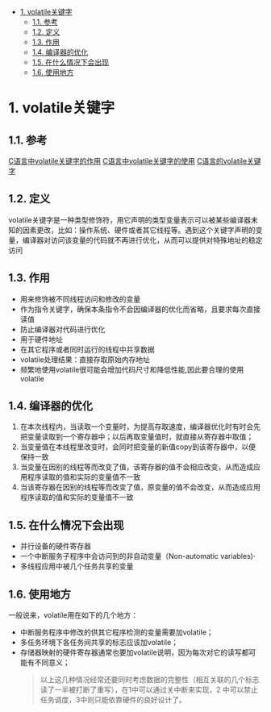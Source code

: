 <!--
 * @Author: your name
 * @Date: 2019-08-22 11:50:29
 * @LastEditTime: 2020-06-03 19:06:46
 * @LastEditors: Please set LastEditors
 * @Description: volatile 关键字
--> 

<!-- TOC -->

- [1. volatile关键字](#1-volatile关键字)
  - [1.1. 参考](#11-参考)
  - [1.2. 定义](#12-定义)
  - [1.3. 作用](#13-作用)
  - [1.4. 编译器的优化](#14-编译器的优化)
  - [1.5. 在什么情况下会出现](#15-在什么情况下会出现)
  - [1.6. 使用地方](#16-使用地方)

<!-- /TOC -->

# 1. volatile关键字
## 1.1. 参考
[C语言中volatile关键字的作用](https://blog.csdn.net/tigerjibo/article/details/7427366)
[C语言中volatile关键字的使用](https://blog.csdn.net/vay0721/article/details/79035854)
[C语言的volatile关键字](https://www.cnblogs.com/OpenCoder/p/7723825.html)


## 1.2. 定义
volatile关键字是一种类型修饰符，用它声明的类型变量表示可以被某些编译器未知的因素更改，比如：操作系统、硬件或者其它线程等。遇到这个关键字声明的变量，编译器对访问该变量的代码就不再进行优化，从而可以提供对特殊地址的稳定访问


## 1.3. 作用
- 用来修饰被不同线程访问和修改的变量
- 作为指令关键字，确保本条指令不会因编译器的优化而省略，且要求每次直接读值
- 防止编译器对代码进行优化
- 用于硬件地址
- 在其它程序或者同时运行的线程中共享数据
- volatile处理结果：直接存取原始内存地址
- 频繁地使用volatile很可能会增加代码尺寸和降低性能,因此要合理的使用volatile


## 1.4. 编译器的优化
1. 在本次线程内，当读取一个变量时，为提高存取速度，编译器优化时有时会先把变量读取到一个寄存器中；以后再取变量值时，就直接从寄存器中取值；
2. 当变量值在本线程里改变时，会同时把变量的新值copy到该寄存器中，以便保持一致
3. 当变量在因别的线程等而改变了值，该寄存器的值不会相应改变，从而造成应用程序读取的值和实际的变量值不一致
4. 当该寄存器在因别的线程等而改变了值，原变量的值不会改变，从而造成应用程序读取的值和实际的变量值不一致


## 1.5. 在什么情况下会出现
- 并行设备的硬件寄存器
- 一个中断服务子程序中会访问到的非自动变量（Non-automatic variables)·
- 多线程应用中被几个任务共享的变量


## 1.6. 使用地方
一般说来，volatile用在如下的几个地方：
- 中断服务程序中修改的供其它程序检测的变量需要加volatile；
- 多任务环境下各任务间共享的标志应该加volatile；
- 存储器映射的硬件寄存器通常也要加volatile说明，因为每次对它的读写都可能有不同意义；
  > 以上这几种情况经常还要同时考虑数据的完整性（相互关联的几个标志读了一半被打断了重写），在1中可以通过关中断来实现，2 中可以禁止任务调度，3中则只能依靠硬件的良好设计了。
